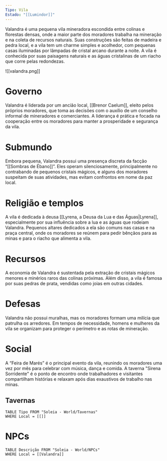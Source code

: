 ```yaml
---
Tipo: Vila
Estado: "[[Lumindor]]"
---
```

Valandra é uma pequena vila mineradora escondida entre colinas e florestas densas, onde a maior parte dos moradores trabalha na mineração e na coleta de recursos naturais. Suas construções são feitas de madeira e pedra local, e a vila tem um charme simples e acolhedor, com pequenas casas iluminadas por lâmpadas de cristal arcano durante a noite. A vila é conhecida por suas paisagens naturais e as águas cristalinas de um riacho que corre pelas redondezas.

![[valandra.png]]
# Governo

Valandra é liderada por um ancião local, [[Brenor Caelum]], eleito pelos próprios moradores, que toma as decisões com o auxílio de um conselho informal de mineradores e comerciantes. A liderança é prática e focada na cooperação entre os moradores para manter a prosperidade e segurança da vila.
# Submundo

Embora pequena, Valandra possui uma presença discreta da facção “[[Sombras de Ébano]]”. Eles operam silenciosamente, principalmente no contrabando de pequenos cristais mágicos, e alguns dos moradores suspeitam de suas atividades, mas evitam confrontos em nome da paz local.
# Religião e templos

A vila é dedicada à deusa [[Lyrena, a Deusa da Lua e das Águas|Lyrena]], especialmente por sua influência sobre a lua e as águas que rodeiam Valandra. Pequenos altares dedicados a ela são comuns nas casas e na praça central, onde os moradores se reúnem para pedir bênçãos para as minas e para o riacho que alimenta a vila.
# Recursos

A economia de Valandra é sustentada pela extração de cristais mágicos menores e minérios raros das colinas próximas. Além disso, a vila é famosa por suas pedras de prata, vendidas como joias em outras cidades.
# Defesas

Valandra não possui muralhas, mas os moradores formam uma milícia que patrulha os arredores. Em tempos de necessidade, homens e mulheres da vila se organizam para proteger o perímetro e as rotas de mineração.
# Social

A “Feira de Marés” é o principal evento da vila, reunindo os moradores uma vez por mês para celebrar com música, dança e comida. A taverna "Sirena Sorridente" é o ponto de encontro onde trabalhadores e visitantes compartilham histórias e relaxam após dias exaustivos de trabalho nas minas.
## Tavernas
```dataview
TABLE Tipo FROM "Soleia - World/Tavernas"
WHERE Local = [[]]
```

# NPCs

```dataview
TABLE Descrição FROM "Soleia - World/NPCs"
WHERE Local = [[Valandra]]
```
